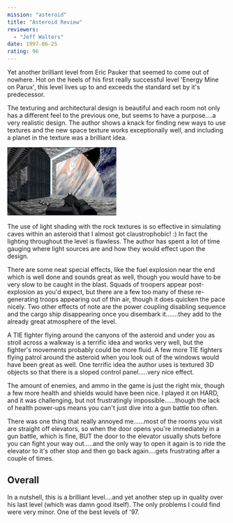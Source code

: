 ```yaml
---
mission: "asteroid"
title: "Asteroid Review"
reviewers: 
  - "Jeff Walters"
date: 1997-06-25
rating: 96
---
```


Yet another brilliant level from Eric Pauker that seemed to come out of nowhere. Hot on the heels of his first really successful level 'Energy Mine on Parux', this level lives up to and exceeds the standard set by it's predecessor.

The texturing and architectural design is beautiful and each room not only has a different feel to the previous one, but seems to have a purpose....a very realistic design. The author shows a knack for finding new ways to use textures and the new space texture works exceptionally well, and including a planet in the texture was a brilliant idea.

![Asteroid screenshot](./asteroid.png "Superb lighting and texturing really allow this level to shine.")

The use of light shading with the rock textures is so effective in simulating caves within an asteroid that I almost got claustrophobic! :) In fact the lighting throughout the level is flawless. The author has spent a lot of time gauging where light sources are and how they would effect upon the design.

There are some neat special effects, like the fuel explosion near the end which is well done and sounds great as well, though you would have to be very slow to be caught in the blast. Squads of troopers appear post-explosion as you'd expect, but there are a few too many of these re-generating troops appearing out of thin air, though it does quicken the pace nicely. Two other effects of note are the power coupling disabling sequence and the cargo ship disappearing once you disembark it.......they add to the already great atmosphere of the level.

A TIE fighter flying around the canyons of the asteroid and under you as stroll across a walkway is a terrific idea and works very well, but the fighter's movements probably could be more fluid. A few more TIE fighters flying patrol around the asteroid when you look out of the windows would have been great as well. One terrific idea the author uses is textured 3D objects so that there is a sloped control panel.....very nice effect.

The amount of enemies, and ammo in the game is just the right mix, though a few more health and shields would have been nice. I played it on HARD, and it was challenging, but not frustratingly impossible......though the lack of health power-ups means you can't just dive into a gun battle too often.

There was one thing that really annoyed me......most of the rooms you visit are straight off elevators, so when the door opens you're immediately in a gun battle, which is fine, BUT the door to the elevator usually shuts before you can fight your way out.....and the only way to open it again is to ride the elevator to it's other stop and then go back again....gets frustrating after a couple of times.

## Overall

In a nutshell, this is a brilliant level....and yet another step up in quality over his last level (which was damn good itself). The only problems I could find were very minor. One of the best levels of '97.